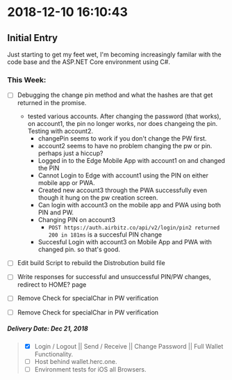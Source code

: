 # 2018-12-10 16:10:43

## Initial Entry

Just starting to get my feet wet,  I'm becoming increasingly familar with the code base and the ASP.NET Core environment using C#.

### This Week:
 -[ ] Debugging the change pin method and what the hashes are that get returned in the promise.
   * tested various accounts. After changing the password (that works), on account1, the pin no longer works, nor does changeing the pin. Testing with account2.
        * changePin seems to work if you don't change the PW first.
        * account2 seems to have no problem changing the pw or pin. perhaps just a hiccup?
        * Logged in to the Edge Mobile App with account1 on and changed the PIN
        * Cannot Login to Edge with account1 using the PIN on either mobile app or PWA.
        * Created new account3 through the PWA successfully even though it hung on the pw creation screen. 
        * Can login with account3 on the mobile app and PWA using both PIN and PW.
        * Changing PIN on account3
          * ```POST https://auth.airbitz.co/api/v2/login/pin2 returned 200 in 181ms``` is a succesful PIN change
        * Succesful Login with account3 on Mobile App and PWA with changed pin. so that's good. 
 
 -[ ] Edit build Script to rebuild the Distrobution build file 
 
 -[ ] Write responses for successful and unsuccessful PIN/PW changes, redirect to HOME? page    
 
 -[ ]  Remove Check for specialChar in PW verification 

 -[ ]  Remove Check for specialChar in PW verification 
##### Delivery Date: Dec 21, 2018
> - [x] Login / Logout || Send / Receive || Change Password || Full Wallet Functionality.  
> - [ ] Host behind wallet.herc.one.   
> - [ ] Environment tests for iOS all Browsers.  




